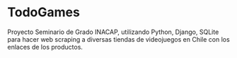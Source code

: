 # TodoGames
 Proyecto Seminario de Grado INACAP, utilizando Python, Django, SQLite para hacer web scraping a diversas tiendas de videojuegos en Chile con los enlaces de los productos.
